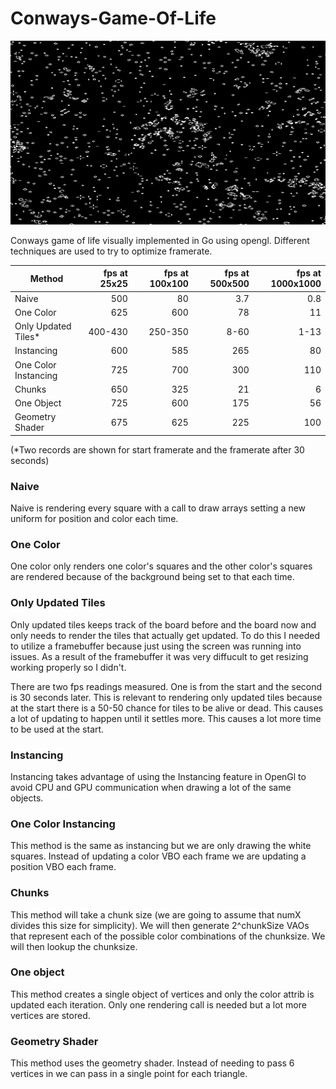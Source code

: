 # Conways-Game-Of-Life

![](example.gif)

Conways game of life visually implemented in Go using opengl. Different techniques are used to try to optimize framerate.

| Method               | fps at 25x25 | fps at 100x100 | fps at 500x500 | fps at 1000x1000 |
| -------------------- | -----: | -----: | -----: | -----: |
| Naive                |  500            | 80  | 3.7 | 0.8 |
| One Color            |  625          | 600 | 78 | 11 |
| Only Updated Tiles*  | 400-430       | 250-350 | 8-60 | 1-13|
| Instancing           | 600           | 585 | 265 | 80 |
| One Color Instancing | 725           | 700 | 300 | 110 |
| Chunks               | 650 | 325 | 21 | 6 |
| One Object           | 725 | 600 | 175 | 56 |
| Geometry Shader      | 675 | 625 | 225 | 100 |

(*Two records are shown for start framerate and the framerate after 30 seconds) 

### Naive

Naive is rendering every square with a call to draw arrays setting a new uniform for position and color each time.


### One Color

One color only renders one color's squares and the other color's squares are rendered because of the background being set to that each time.


### Only Updated Tiles

Only updated tiles keeps track of the board before and the board now and only needs to render the tiles that actually get updated. To do this I needed to utilize a framebuffer because just using the screen was running into issues. As a result of the framebuffer it was very diffucult to get resizing working properly so I didn't.

There are two fps readings measured. One is from the start and the second is 30 seconds later. This is relevant to rendering only updated tiles because at the start there is a 50-50 chance for tiles to be alive or dead. This causes a lot of updating to happen until it settles more. This causes a lot more time to be used at the start.

### Instancing 

Instancing takes advantage of using the Instancing feature in OpenGl to avoid CPU and GPU communication when drawing a lot of the same objects. 

### One Color Instancing

This method is the same as instancing but we are only drawing the white squares. Instead of updating a color VBO each frame we are updating a position VBO each frame.

### Chunks

This method will take a chunk size (we are going to assume that numX divides this size for simplicity). We will then generate 2^chunkSize VAOs that represent each of the possible color combinations of the chunksize. We will then lookup the chunksize.

### One object

This method creates a single object of vertices and only the color attrib is updated each iteration. Only one rendering call is needed but a lot more vertices are stored.

### Geometry Shader

This method uses the geometry shader. Instead of needing to pass 6 vertices in we can pass in a single point for each triangle.

